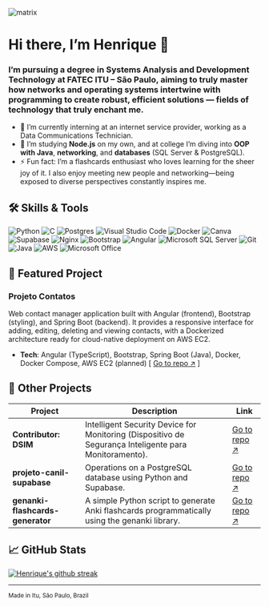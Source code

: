 ![matrix](https://upload.wikimedia.org/wikipedia/commons/2/20/Matrix_Digital_rain_banner.gif)

# Hi there, I’m **Henrique** 👋


### I’m pursuing a degree in Systems Analysis and Development Technology at FATEC ITU – São Paulo, aiming to truly master how networks and operating systems intertwine with programming to create robust, efficient solutions — fields of technology that truly enchant me.

- 📡 I’m currently interning at an internet service provider, working as a Data Communications Technician.  
- 🌱 I’m studying **Node.js** on my own, and at college I’m diving into **OOP with Java**, **networking**, and **databases** (SQL Server & PostgreSQL).     
- ⚡ Fun fact: I’m a flashcards enthusiast who loves learning for the sheer joy of it. I also enjoy meeting new people and networking—being exposed to diverse perspectives constantly inspires me.  

## 🛠️ Skills & Tools


![Python](https://img.shields.io/badge/python-3670A0?style=for-the-badge\&logo=python\&logoColor=white) ![C](https://img.shields.io/badge/c-%2300599C.svg?style=for-the-badge\&logo=c\&logoColor=white) ![Postgres](https://img.shields.io/badge/postgres-%23316192.svg?style=for-the-badge\&logo=postgresql\&logoColor=white) ![Visual Studio Code](https://img.shields.io/badge/Visual%20Studio%20Code-0078d7.svg?style=for-the-badge\&logo=visual-studio-code\&logoColor=white) ![Docker](https://img.shields.io/badge/docker-%230db7ed.svg?style=for-the-badge\&logo=docker\&logoColor=white) ![Canva](https://img.shields.io/badge/Canva-%2300C4CC.svg?style=for-the-badge\&logo=Canva\&logoColor=white)  ![Supabase](https://img.shields.io/badge/Supabase-3ECF8E?style=for-the-badge\&logo=supabase\&logoColor=white) ![Nginx](https://img.shields.io/badge/nginx-%23009639.svg?style=for-the-badge\&logo=nginx\&logoColor=white) ![Bootstrap](https://img.shields.io/badge/bootstrap-%238511FA.svg?style=for-the-badge\&logo=bootstrap\&logoColor=white) ![Angular](https://img.shields.io/badge/angular-%23DD0031.svg?style=for-the-badge\&logo=angular\&logoColor=white) ![Microsoft SQL Server](https://img.shields.io/badge/Microsoft%20SQL%20Server-CC2927?style=for-the-badge\&logo=microsoft%20sql%20server\&logoColor=white) ![Git](https://img.shields.io/badge/git-%23F05033.svg?style=for-the-badge\&logo=git\&logoColor=white) ![Java](https://img.shields.io/badge/java-%23ED8B00.svg?style=for-the-badge\&logo=openjdk\&logoColor=white) ![AWS](https://img.shields.io/badge/AWS-%23FF9900.svg?style=for-the-badge\&logo=amazon-aws\&logoColor=white) ![Microsoft Office](https://img.shields.io/badge/Microsoft_Office-D83B01?style=for-the-badge\&logo=microsoft-office\&logoColor=white)



## 🚀 Featured Project

### **Projeto Contatos**  
Web contact manager application built with Angular (frontend), Bootstrap (styling), and Spring Boot (backend). It provides a responsive interface for adding, editing, deleting and viewing contacts, with a Dockerized architecture ready for cloud-native deployment on AWS EC2.

- **Tech**: Angular (TypeScript), Bootstrap, Spring Boot (Java), Docker, Docker Compose, AWS EC2 (planned) [ [Go to repo ↗](https://github.com/h-and-rod/projeto-contatos) ]



## 📂 Other Projects
| Project                                | Description                                                              | Link                                                      |
| -------------------------------------- | ------------------------------------------------------------------------ | --------------------------------------------------------- |
| **Contributor: DSIM**                  | Intelligent Security Device for Monitoring (Dispositivo de Segurança Inteligente para Monitoramento).  | [Go to repo ↗](https://github.com/FTakElu/DSIM)                    |
| **projeto-canil-supabase**             | Operations on a PostgreSQL database using Python and Supabase.   | [Go to repo ↗](https://github.com/h-and-rod/projeto-canil-supabase)        |
| **genanki-flashcards-generator**       | A simple Python script to generate Anki flashcards programmatically using the genanki library.| [Go to repo ↗](https://github.com/h-and-rod/genanki-flashcards-generator) |



## 📈 GitHub Stats

[![Henrique's github streak](https://github-readme-streak-stats.herokuapp.com/?user=h-and-rod&theme=blue-green)](https://github.com/h-and-rod/github-readme-streak-stats)


---

<!-- ## 📫 Let’s Connect

[![LinkedIn](https://img.shields.io/badge/-LinkedIn-0A66C2?style=for-the-badge\&logo=linkedin\&logoColor=white)]()
[![Gmail](https://img.shields.io/badge/-Email-D14836?style=for-the-badge\&logo=gmail\&logoColor=white)](mailto:henrique4r.it@gmail.com)

--- -->

<sup>Made in Itu, São Paulo, Brazil</sup>
